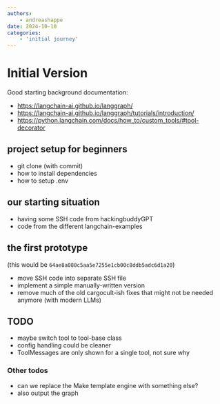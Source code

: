 ```yaml
---
authors:
    - andreashappe
date: 2024-10-10
categories:
    - 'initial journey'
---
```

# Initial Version

Good starting background documentation:

- https://langchain-ai.github.io/langgraph/
- https://langchain-ai.github.io/langgraph/tutorials/introduction/
- https://python.langchain.com/docs/how_to/custom_tools/#tool-decorator

## project setup for beginners

- git clone (with commit)
- how to install dependencies
- how to setup .env

## our starting situation

- having some SSH code from hackingbuddyGPT
- code from the different langchain-examples

## the first prototype

(this would be `64ae8a080c5aa5e7255e1cb00c8ddb5adc6d1a20`)

- move SSH code into separate SSH file
- implement a simple manually-written version
- remove much of the old cargocult-ish fixes that might not be needed anymore (with modern LLMs)

## TODO

- maybe switch tool to tool-base class
- config handling could be cleaner
- ToolMessages are only shown for a single tool, not sure why

### Other todos

- can we replace the Make template engine with something else?
- also output the graph
